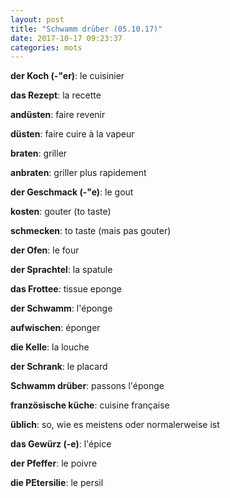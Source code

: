```yaml
---
layout: post
title: "Schwamm drüber (05.10.17)"
date: 2017-10-17 09:23:37
categories: mots
---
```


**der Koch (-"er)**: le cuisinier

**das Rezept**: la recette

**andüsten**: faire revenir

**düsten**: faire cuire à la vapeur

**braten**: griller

**anbraten**: griller plus rapidement

**der Geschmack (-"e)**: le gout

**kosten**: gouter (to taste)

**schmecken**: to taste (mais pas gouter)

**der Ofen**: le four

**der Sprachtel**: la spatule

**das Frottee**: tissue eponge

**der Schwamm**: l'éponge

**aufwischen**: éponger

**die Kelle**: la louche

**der Schrank**: le placard

**Schwamm drüber**: passons l'éponge

**französische küche**: cuisine française

**üblich**: so, wie es meistens oder normalerweise ist

**das Gewürz (-e)**: l'épice

**der Pfeffer**: le poivre

**die PEtersilie**: le persil
